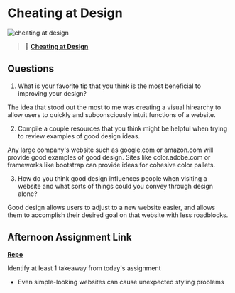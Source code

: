# Cheating at Design

![cheating at design](https://bcw.blob.core.windows.net/public/img/courses/5247609446691139)

> **📖 [Cheating at Design](https://codeworksacademy.com/fs-student-guide/resources/wk1/04-Cheating-at-Design)**

## Questions

1. What is your favorite tip that you think is the most beneficial to improving your design?

The idea that stood out the most to me was creating a visual hirearchy to allow users to quickly and subconsciously intuit functions of a website.

2. Compile a couple resources that you think might be helpful when trying to review examples of good design ideas.

Any large company's website such as google.com or amazon.com will provide good examples of good design. Sites like color.adobe.com or frameworks like bootstrap can provide ideas for cohesive color pallets.

3. How do you think good design influences people when visiting a website and what sorts of things could you convey through design alone?

Good design allows users to adjust to a new website easier, and allows them to accomplish their desired goal on that website with less roadblocks.

## Afternoon Assignment Link

**[Repo](https://github.com/JWagstaff-Leon/codeworks_w1d3)**

Identify at least 1 takeaway from today's assignment

* Even simple-looking websites can cause unexpected styling problems